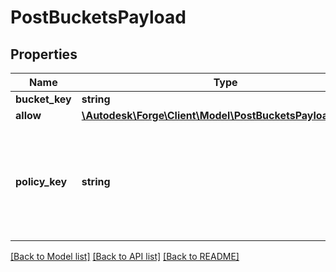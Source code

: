 # PostBucketsPayload

## Properties
Name | Type | Description | Notes
------------ | ------------- | ------------- | -------------
**bucket_key** | **string** | Bucket key | 
**allow** | [**\Autodesk\Forge\Client\Model\PostBucketsPayloadAllow[]**](PostBucketsPayloadAllow.md) |  | [optional] 
**policy_key** | **string** | [Data retention policy](https://developer.autodesk.com/en/docs/data/v2/overview/retention-policy/)  Acceptable values: &#x60;transient&#x60;, &#x60;temporary&#x60; or &#x60;persistent&#x60; | 

[[Back to Model list]](../README.md#documentation-for-models) [[Back to API list]](../README.md#documentation-for-api-endpoints) [[Back to README]](../README.md)


